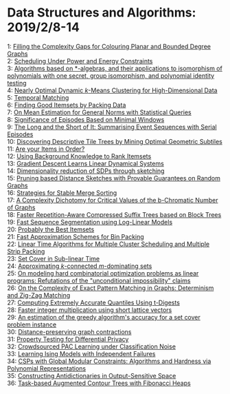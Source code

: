 # Data Structures and Algorithms: 2019/2/8-14  
1: [Filling the Complexity Gaps for Colouring Planar and Bounded Degree  Graphs](https://doi.org/10.48550/arXiv.1506.06564)  
2: [Scheduling Under Power and Energy Constraints](https://doi.org/10.48550/arXiv.1609.07354)  
3: [Algorithms based on *-algebras, and their applications to isomorphism of  polynomials with one secret, group isomorphism, and polynomial identity  testing](https://doi.org/10.48550/arXiv.1708.03495)  
4: [Nearly Optimal Dynamic $k$-Means Clustering for High-Dimensional Data](https://doi.org/10.48550/arXiv.1802.00459)  
5: [Temporal Matching](https://doi.org/10.48550/arXiv.1812.08615)  
6: [Finding Good Itemsets by Packing Data](https://doi.org/10.48550/arXiv.1902.02392)  
7: [On Mean Estimation for General Norms with Statistical Queries](https://doi.org/10.48550/arXiv.1902.02459)  
8: [Significance of Episodes Based on Minimal Windows](https://doi.org/10.48550/arXiv.1902.02755)  
9: [The Long and the Short of It: Summarising Event Sequences with Serial  Episodes](https://doi.org/10.48550/arXiv.1902.02834)  
10: [Discovering Descriptive Tile Trees by Mining Optimal Geometric Subtiles](https://doi.org/10.48550/arXiv.1902.02861)  
11: [Are your Items in Order?](https://doi.org/10.48550/arXiv.1902.02921)  
12: [Using Background Knowledge to Rank Itemsets](https://doi.org/10.48550/arXiv.1902.03102)  
13: [Gradient Descent Learns Linear Dynamical Systems](https://doi.org/10.48550/arXiv.1609.05191)  
14: [Dimensionality reduction of SDPs through sketching](https://doi.org/10.48550/arXiv.1707.09863)  
15: [Pruning based Distance Sketches with Provable Guarantees on Random  Graphs](https://doi.org/10.48550/arXiv.1712.08709)  
16: [Strategies for Stable Merge Sorting](https://doi.org/10.48550/arXiv.1801.04641)  
17: [A Complexity Dichotomy for Critical Values of the b-Chromatic Number of  Graphs](https://doi.org/10.48550/arXiv.1811.03966)  
18: [Faster Repetition-Aware Compressed Suffix Trees based on Block Trees](https://doi.org/10.48550/arXiv.1902.03274)  
19: [Fast Sequence Segmentation using Log-Linear Models](https://doi.org/10.48550/arXiv.1902.03285)  
20: [Probably the Best Itemsets](https://doi.org/10.48550/arXiv.1902.03297)  
21: [Fast Approximation Schemes for Bin Packing](https://doi.org/10.48550/arXiv.1902.03422)  
22: [Linear Time Algorithms for Multiple Cluster Scheduling and Multiple  Strip Packing](https://doi.org/10.48550/arXiv.1902.03428)  
23: [Set Cover in Sub-linear Time](https://doi.org/10.48550/arXiv.1902.03534)  
24: [Approximating $k$-connected $m$-dominating sets](https://doi.org/10.48550/arXiv.1902.03548)  
25: [On modeling hard combinatorial optimization problems as linear programs:  Refutations of the "unconditional impossibility" claims](https://doi.org/10.48550/arXiv.1902.03549)  
26: [On the Complexity of Exact Pattern Matching in Graphs: Determinism and  Zig-Zag Matching](https://doi.org/10.48550/arXiv.1902.03560)  
27: [Computing Extremely Accurate Quantiles Using t-Digests](https://doi.org/10.48550/arXiv.1902.04023)  
28: [Faster integer multiplication using short lattice vectors](https://doi.org/10.48550/arXiv.1802.07932)  
29: [An estimation of the greedy algorithm's accuracy for a set cover problem  instance](https://doi.org/10.48550/arXiv.1811.04037)  
30: [Distance-preserving graph contractions](https://doi.org/10.48550/arXiv.1705.04544)  
31: [Property Testing for Differential Privacy](https://doi.org/10.48550/arXiv.1806.06427)  
32: [Crowdsourced PAC Learning under Classification Noise](https://doi.org/10.48550/arXiv.1902.04629)  
33: [Learning Ising Models with Independent Failures](https://doi.org/10.48550/arXiv.1902.04728)  
34: [CSPs with Global Modular Constraints: Algorithms and Hardness via  Polynomial Representations](https://doi.org/10.48550/arXiv.1902.04740)  
35: [Constructing Antidictionaries in Output-Sensitive Space](https://doi.org/10.48550/arXiv.1902.04785)  
36: [Task-based Augmented Contour Trees with Fibonacci Heaps](https://doi.org/10.48550/arXiv.1902.04805)  